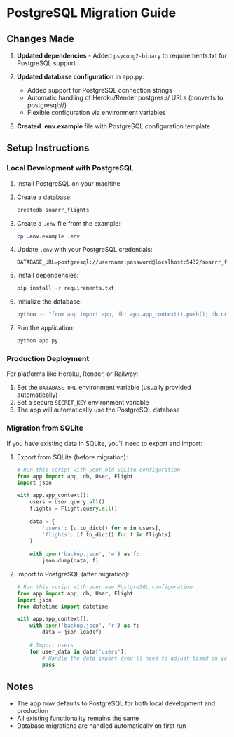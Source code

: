 # PostgreSQL Migration Guide

## Changes Made

1. **Updated dependencies** - Added `psycopg2-binary` to requirements.txt for PostgreSQL support

2. **Updated database configuration** in app.py:
   - Added support for PostgreSQL connection strings
   - Automatic handling of Heroku/Render postgres:// URLs (converts to postgresql://)
   - Flexible configuration via environment variables

3. **Created .env.example** file with PostgreSQL configuration template

## Setup Instructions

### Local Development with PostgreSQL

1. Install PostgreSQL on your machine
2. Create a database:
   ```bash
   createdb soarrr_flights
   ```

3. Create a `.env` file from the example:
   ```bash
   cp .env.example .env
   ```

4. Update `.env` with your PostgreSQL credentials:
   ```
   DATABASE_URL=postgresql://username:password@localhost:5432/soarrr_flights
   ```

5. Install dependencies:
   ```bash
   pip install -r requirements.txt
   ```

6. Initialize the database:
   ```bash
   python -c "from app import app, db; app.app_context().push(); db.create_all()"
   ```

7. Run the application:
   ```bash
   python app.py
   ```

### Production Deployment

For platforms like Heroku, Render, or Railway:

1. Set the `DATABASE_URL` environment variable (usually provided automatically)
2. Set a secure `SECRET_KEY` environment variable
3. The app will automatically use the PostgreSQL database

### Migration from SQLite

If you have existing data in SQLite, you'll need to export and import:

1. Export from SQLite (before migration):
   ```python
   # Run this script with your old SQLite configuration
   from app import app, db, User, Flight
   import json
   
   with app.app_context():
       users = User.query.all()
       flights = Flight.query.all()
       
       data = {
           'users': [u.to_dict() for u in users],
           'flights': [f.to_dict() for f in flights]
       }
       
       with open('backup.json', 'w') as f:
           json.dump(data, f)
   ```

2. Import to PostgreSQL (after migration):
   ```python
   # Run this script with your new PostgreSQL configuration
   from app import app, db, User, Flight
   import json
   from datetime import datetime
   
   with app.app_context():
       with open('backup.json', 'r') as f:
           data = json.load(f)
       
       # Import users
       for user_data in data['users']:
           # Handle the data import (you'll need to adjust based on your needs)
           pass
   ```

## Notes

- The app now defaults to PostgreSQL for both local development and production
- All existing functionality remains the same
- Database migrations are handled automatically on first run
